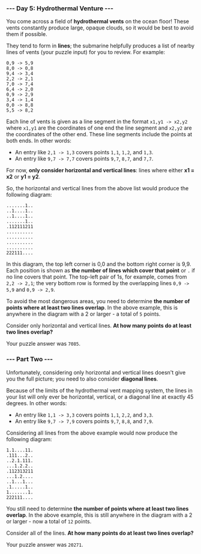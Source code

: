 ### --- Day 5: Hydrothermal Venture ---

You come across a field of __hydrothermal vents__ on the ocean floor! These vents constantly produce large, opaque clouds, so it would be best to avoid them if possible.

They tend to form in __lines__; the submarine helpfully produces a list of nearby lines of vents (your puzzle input) for you to review. For example:

```
0,9 -> 5,9
8,0 -> 0,8
9,4 -> 3,4
2,2 -> 2,1
7,0 -> 7,4
6,4 -> 2,0
0,9 -> 2,9
3,4 -> 1,4
0,0 -> 8,8
5,5 -> 8,2
```

Each line of vents is given as a line segment in the format `x1,y1 -> x2,y2` where `x1,y1` are the coordinates of one end the line segment and `x2,y2` are the coordinates of the other end. These line segments include the points at both ends. In other words:

- An entry like `2,1 -> 1,3` covers points `1,1`, `1,2`, and `1,3`.
- An entry like `9,7 -> 7,7` covers points `9,7`, `8,7`, and `7,7`.

For now, __only consider horizontal and vertical lines__: lines where either __x1 = x2__ or __y1 = y2__.

So, the horizontal and vertical lines from the above list would produce the following diagram:

```
.......1..
..1....1..
..1....1..
.......1..
.112111211
..........
..........
..........
..........
222111....
```

In this diagram, the top left corner is 0,0 and the bottom right corner is 9,9. Each position is shown as __the number of lines which cover that point__ or `.` if no line covers that point. The top-left pair of 1s, for example, comes from `2,2 -> 2,1`; the very bottom row is formed by the overlapping lines `0,9 -> 5,9` and `0,9 -> 2,9`.

To avoid the most dangerous areas, you need to determine __the number of points where at least two lines overlap__. In the above example, this is anywhere in the diagram with a 2 or larger - a total of `5` points.

Consider only horizontal and vertical lines. __At how many points do at least two lines overlap?__

Your puzzle answer was `7085`.

### --- Part Two ---

Unfortunately, considering only horizontal and vertical lines doesn't give you the full picture; you need to also consider __diagonal lines__.

Because of the limits of the hydrothermal vent mapping system, the lines in your list will only ever be horizontal, vertical, or a diagonal line at exactly 45 degrees. In other words:

- An entry like `1,1 -> 3,3` covers points `1,1`, `2,2`, and `3,3`.
- An entry like `9,7 -> 7,9` covers points `9,7`, `8,8`, and `7,9`.

Considering all lines from the above example would now produce the following diagram:

```
1.1....11.
.111...2..
..2.1.111.
...1.2.2..
.112313211
...1.2....
..1...1...
.1.....1..
1.......1.
222111....
```

You still need to determine __the number of points where at least two lines overlap__. In the above example, this is still anywhere in the diagram with a 2 or larger - now a total of `12` points.

Consider all of the lines. __At how many points do at least two lines overlap?__

Your puzzle answer was `20271`.